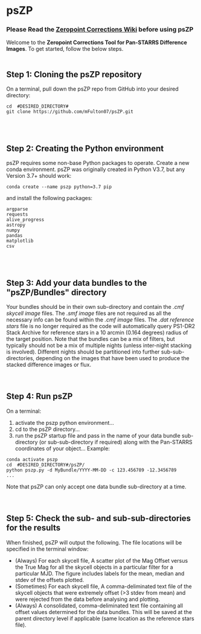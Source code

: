 # psZP
### Please Read the [Zeropoint Corrections Wiki](https://psweb.mp.qub.ac.uk/psat-lv-wiki/index.php/Zeropoint_Corrections_for_Pan-STARRS_difference_images) before using psZP <br />

Welcome to the **Zeropoint Corrections Tool for Pan-STARRS Difference Images**. To get started, follow the below steps.<br /><br />

## Step 1: Cloning the psZP repository
On a terminal, pull down the psZP repo from GitHub into your desired directory:
```
cd  #DESIRED_DIRECTORY#
git clone https://github.com/mFulton07/psZP.git
```
<br /><br />
## Step 2: Creating the Python environment
psZP requires some non-base Python packages to operate.
Create a new conda environment. psZP was originally created in Python V3.7, but any Version 3.7+ should work:
```
conda create --name pszp python=3.7 pip
```
and install the following packages:
```
argparse
requests
alive_progress
astropy
numpy
pandas
matplotlib 
csv
```
<br /><br />
## Step 3: Add your data bundles to the "psZP/Bundles" directory
Your bundles should be in their own sub-directory and contain the _.cmf skycell image_ files. The _.smf image_ files are not required as all the necessary info can be found within the _.cmf image_ files. The _.dat reference stars_ file is no longer required as the code will automatically query PS1-DR2 Stack Archive for reference stars in a 10 arcmin (0.164 degrees) radius of the target position. Note that the bundles can be a mix of filters, but typically should not be a mix of multiple nights (unless inter-night stacking is involved). Different nights should be partitioned into further sub-sub-directories, depending on the images that have been used to produce the stacked difference images or flux.
<br /><br /><br />
## Step 4: Run psZP
On a terminal:
1. activate the pszp python environment...
2. cd to the psZP directory...
3. run the psZP startup file and pass in the name of your data bundle sub-directory (or sub-sub-directory if required) along with the Pan-STARRS coordinates of your object...
Example:
```
conda activate pszp
cd  #DESIRED_DIRECTORY#/psZP/
python pszp.py -d MyBundle/YYYY-MM-DD -c 123.456789 -12.3456789
...
```
Note that psZP can only accept one data bundle sub-directory at a time.
<br /><br /><br />
## Step 5: Check the sub- and sub-sub-directories for the results
When finished, psZP will output the following. The file locations will be specified in the terminal window:
* (Always) For each skycell file, A scatter plot of the Mag Offset versus the True Mag for all the skycell objects in a particular filter for a particular MJD. The figure includes labels for the mean, median and stdev of the offsets plotted.
* (Sometimes) For each skycell file, A comma-deliminated text file of the skycell objects that were extremely offset (>3 stdev from mean) and were rejected from the data before analysing and plotting.
* (Always) A consolidated, comma-deliminated text file containing all offset values determined for the data bundles. This will be saved at the parent directory level if applicable (same location as the reference stars file).
